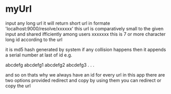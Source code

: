 # myUrl
input any long url it will return short url in formate 'localhost:9000/resolve/xxxxxx'
this url is comparatively small to the given input and shared ifficiently among users
xxxxxxx this is 7 or more character long id according to the url 

it is md5 hash generated by system if any collision happens then it appends a serial number at last of id
e.g.

abcdefg
abcdefg1
abcdefg2
abcdefg3
.
.
.

and so on thats why we always have an id for every url
in this app there are two options provided redirect and copy by using them you can redirect or copy the url
